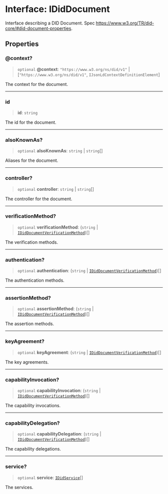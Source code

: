 # Interface: IDidDocument

Interface describing a DID Document.
Spec https://www.w3.org/TR/did-core/#did-document-properties.

## Properties

### @context?

> `optional` **@context**: `"https://www.w3.org/ns/did/v1"` \| \[`"https://www.w3.org/ns/did/v1"`, `IJsonLdContextDefinitionElement`\]

The context for the document.

***

### id

> **id**: `string`

The id for the document.

***

### alsoKnownAs?

> `optional` **alsoKnownAs**: `string` \| `string`[]

Aliases for the document.

***

### controller?

> `optional` **controller**: `string` \| `string`[]

The controller for the document.

***

### verificationMethod?

> `optional` **verificationMethod**: (`string` \| [`IDidDocumentVerificationMethod`](IDidDocumentVerificationMethod.md))[]

The verification methods.

***

### authentication?

> `optional` **authentication**: (`string` \| [`IDidDocumentVerificationMethod`](IDidDocumentVerificationMethod.md))[]

The authentication methods.

***

### assertionMethod?

> `optional` **assertionMethod**: (`string` \| [`IDidDocumentVerificationMethod`](IDidDocumentVerificationMethod.md))[]

The assertion methods.

***

### keyAgreement?

> `optional` **keyAgreement**: (`string` \| [`IDidDocumentVerificationMethod`](IDidDocumentVerificationMethod.md))[]

The key agreements.

***

### capabilityInvocation?

> `optional` **capabilityInvocation**: (`string` \| [`IDidDocumentVerificationMethod`](IDidDocumentVerificationMethod.md))[]

The capability invocations.

***

### capabilityDelegation?

> `optional` **capabilityDelegation**: (`string` \| [`IDidDocumentVerificationMethod`](IDidDocumentVerificationMethod.md))[]

The capability delegations.

***

### service?

> `optional` **service**: [`IDidService`](IDidService.md)[]

The services.
